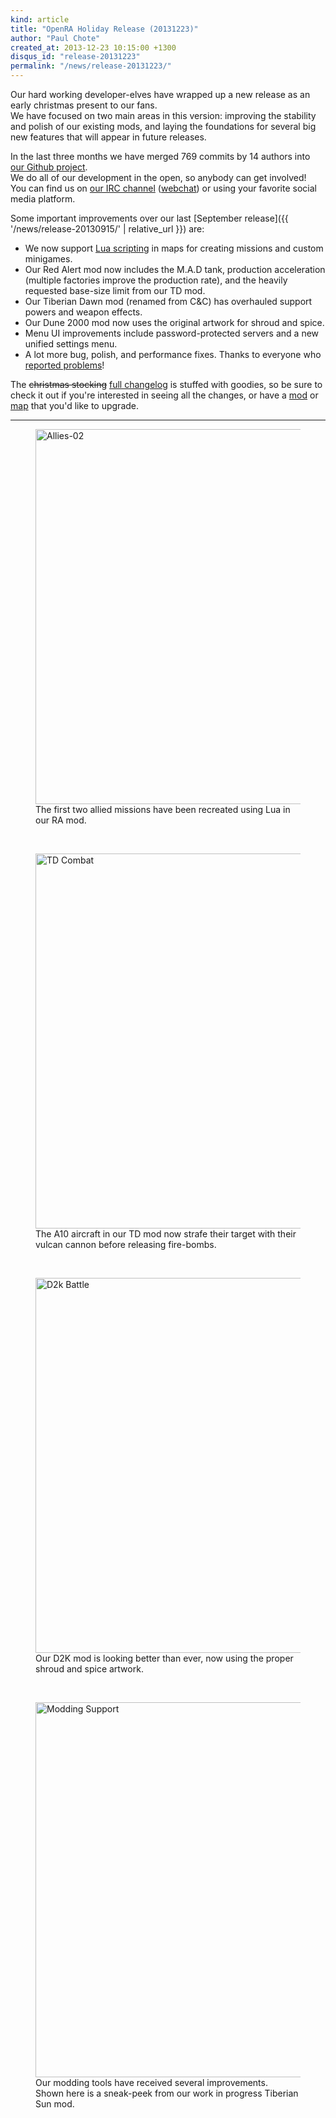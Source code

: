 ```yaml
---
kind: article
title: "OpenRA Holiday Release (20131223)"
author: "Paul Chote"
created_at: 2013-12-23 10:15:00 +1300
disqus_id: "release-20131223"
permalink: "/news/release-20131223/"
---
```


Our hard working developer-elves have wrapped up a new release as an early christmas present to our fans.<br />
We have focused on two main areas in this version: improving the stability and polish of our existing mods, and laying
the foundations for several big new features that will appear in future releases.

In the last three months we have merged 769 commits by 14 authors into [our Github project](https://github.com/OpenRA/OpenRA).<br />
We do all of our development in the open, so anybody can get involved!<br />
You can find us on [our IRC channel](irc://chat.freenode.net/openra) ([webchat](https://webchat.freenode.net/?channels=openra)) or using your favorite social media platform.

Some important improvements over our last [September release]({{ '/news/release-20130915/' | relative_url }}) are:

   - We now support [Lua scripting](https://github.com/OpenRA/OpenRA/wiki/Map-scripting) in maps for creating missions and custom minigames.
   - Our Red Alert mod now includes the M.A.D tank, production acceleration (multiple factories improve the production rate), and the heavily requested base-size limit from our TD mod.
   - Our Tiberian Dawn mod (renamed from C&C) has overhauled support powers and weapon effects.
   - Our Dune 2000 mod now uses the original artwork for shroud and spice.
   - Menu UI improvements include password-protected servers and a new unified settings menu.
   - A lot more bug, polish, and performance fixes. Thanks to everyone who [reported problems](https://bugs.openra.net)!

The <del>christmas stocking</del> [full changelog](https://github.com/OpenRA/OpenRA/blob/release-20131223/CHANGELOG) is stuffed with goodies, so be sure to check it out if you're interested in seeing all the changes, or have a [mod](https://github.com/OpenRA/OpenRA/wiki/Modding-Guide) or [map](https://github.com/OpenRA/OpenRA/wiki/Mapping) that you'd like to upgrade.

---
<figure>
  <img src="{{ '/images/news/20131130-allies02.png' | relative_url }}" width="600" loading="lazy" alt="Allies-02" />
  <figcaption>The first two allied missions have been recreated using Lua in our RA mod.</figcaption>
</figure>
<br />
<figure>
  <img src="{{ '/images/news/20131130-cnc.png' | relative_url }}" width="600" loading="lazy" alt="TD Combat" />
  <figcaption>The A10 aircraft in our TD mod now strafe their target with their vulcan cannon before releasing fire-bombs.</figcaption>
</figure>
<br />
<figure>
  <img src="{{ '/images/news/20131223-d2k-battle.png' | relative_url }}" width="600" loading="lazy" alt="D2k Battle" />
  <figcaption>Our D2K mod is looking better than ever, now using the proper shroud and spice artwork.</figcaption>
</figure>
<br />
<figure>
  <img src="{{ '/images/news/20131223-assetbrowser.png' | relative_url }}" width="600" loading="lazy" alt="Modding Support" />
  <figcaption>Our modding tools have received several improvements.<br />Shown here is a sneak-peek from our work in progress Tiberian Sun mod.</figcaption>
</figure>
